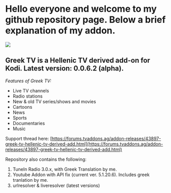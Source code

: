 # Hello everyone and welcome to my github repository page. Below a brief explanation of my addon.

![](https://github.com/Twilight0/repo.twilight0/raw/master/plugin.video.greek.tv/icon.png)

## Greek TV is a Hellenic TV derived add-on for Kodi. Latest version: 0.0.6.2 (alpha).

_Features of Greek TV:_

* Live TV channels
* Radio stations
* New & old TV series/shows and movies
* Cartoons
* News
* Sports
* Documentaries
* Music

Support thread here: [https://forums.tvaddons.ag/addon-releases/43897-greek-tv-hellenic-tv-derived-add.html](https://forums.tvaddons.ag/addon-releases/43897-greek-tv-hellenic-tv-derived-add.html)

Repository also contains the following:
1. TuneIn Radio 3.0.x, with Greek Translation by me.
1. Youtube Addon with API fix (current ver. 5.1.20.6). Includes greek tranlation by me.
1. urlresolver & liveresolver (latest versions)
